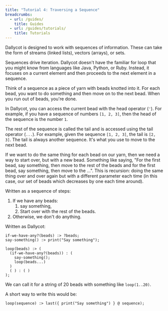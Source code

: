 ```yaml
---
title: "Tutorial 4: Traversing a Sequence"
breadcrumbs:
  - url: /guides/
    title: Guides
  - url: /guides/tutorials/
    title: Tutorials
---
```


Dallycot is designed to work with sequences of information. These can take the form of streams (linked lists), vectors (arrays), or sets.

Sequences drive iteration. Dallycot doesn't have the familiar for loop that you might know from languages like Java, Python, or Ruby. Instead, it focuses on a current element and then proceeds to the next element in a sequence.

Think of a sequence as a piece of yarn with beads knotted into it. For each bead, you want to do something and then move on to the next bead. When you run out of beads, you're done.

In Dallycot, you can access the current bead with the head operator (`'`). For example, if you have a sequence of numbers `[1, 2, 3]`, then the head of the sequence is the number `1`.

The rest of the sequence is called the tail and is accessed using the tail operator (`...`). For example, given the sequence `[1, 2, 3]`, the tail is `[2, 3]`. The tail is always another sequence. It's what you use to move to the next bead.

If we want to do the same thing for each bead on our yarn, then we need a way to start over, but with a new bead. Something like saying, "For the first bead, say something, then move to the rest of the beads and for the first bead, say something, then move to the ...". This is recursion: doing the same thing over and over again but with a different parameter each time (in this case, our set of beads which decreases by one each time around).

Written as a sequence of steps:

1. If we have any beads:
   1. say something,
   3. Start over with the rest of the beads.
2. Otherwise, we don't do anything.

Written as Dallycot:

```
if-we-have-any?(beads) :> ?beads;
say-something() :> print("Say something");

loop(beads) :> (
  (if-we-have-any?(beads)) : (
    say-something();
    loop(beads...)
  )
  ( ) : ( )
);
```

We can call it for a string of 20 beads with something like `loop(1..20)`.

A short way to write this would be:

```
loop(sequence) :> last({ print("Say something") } @ sequence);
```

<!-- Now you're ready for [the next tutorial](/guides/tutorials/tutorial-5/). -->
